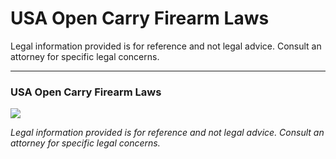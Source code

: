 # USA Open Carry Firearm Laws

Legal information provided is for reference and not legal advice. Consult an attorney for specific legal concerns. 

* * *

### USA Open Carry Firearm Laws

![](https://cdn-images-1.medium.com/max/1200/0*j35ALRirDl8spy9n.jpeg)

 _Legal information provided is for reference and not legal advice. Consult an attorney for specific legal concerns._

